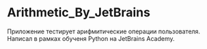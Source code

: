 # Arithmetic_By_JetBrains
Приложение тестирует арифмитические операции пользователя.
Написал в рамках обученя Python на JetBrains Academy.
